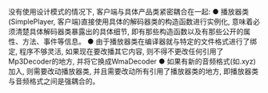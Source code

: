 没有使用设计模式的情况下, 客户端与具体产品类紧密耦合在一起:
● 播放器类(SimplePlayer, 客户端)直接使用具体的解码器类的构造函数进行实例化, 意味着必须清楚具体解码器类暴露出的具体细节, 即有那些构造函数以及有那些公开的属性、方法、事件等信息。
● 由于播放器类在编译器就与特定的文件格式进行了绑定, 程序不够灵活, 如果现在要改播其它内容, 则不得不更改任何引用了Mp3Decoder的地方, 并将它换成WmaDecoder
● 如果有新的音频格式(如.xyz)加入, 则需要改动播放器类, 并且需要改动所有引用了播放器类的地方, 即播放器类与音频格式之间是强耦合的。